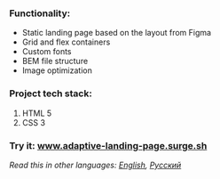 ### Functionality: 
* Static landing page based on the layout from Figma
* Grid and flex containers
* Custom fonts
* BEM file structure
* Image optimization
### Project tech stack:
1. HTML 5
2. CSS 3
### Try it: www.adaptive-landing-page.surge.sh
*Read this in other languages: [English](README.md), [Русский](README.ru.md)*
